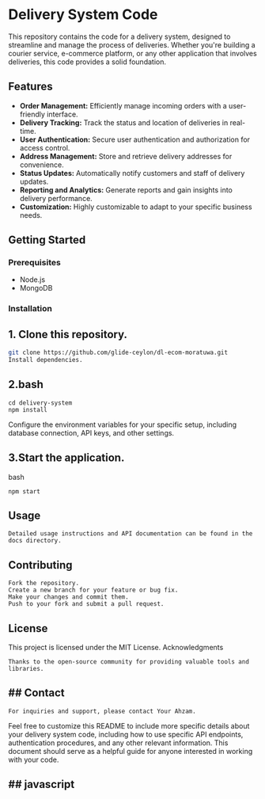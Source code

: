 # Delivery System Code

This repository contains the code for a delivery system, designed to streamline and manage the process of deliveries. Whether you're building a courier service, e-commerce platform, or any other application that involves deliveries, this code provides a solid foundation.

## Features

- **Order Management:** Efficiently manage incoming orders with a user-friendly interface.
- **Delivery Tracking:** Track the status and location of deliveries in real-time.
- **User Authentication:** Secure user authentication and authorization for access control.
- **Address Management:** Store and retrieve delivery addresses for convenience.
- **Status Updates:** Automatically notify customers and staff of delivery updates.
- **Reporting and Analytics:** Generate reports and gain insights into delivery performance.
- **Customization:** Highly customizable to adapt to your specific business needs.

## Getting Started

### Prerequisites

- Node.js
- MongoDB

### Installation

## 1. Clone this repository.

```bash
git clone https://github.com/glide-ceylon/dl-ecom-moratuwa.git
Install dependencies.
```

## 2.bash

    cd delivery-system
    npm install

Configure the environment variables for your specific setup, including database connection, API keys, and other settings.

## 3.Start the application.

bash

    npm start

## Usage

    Detailed usage instructions and API documentation can be found in the docs directory.

## Contributing

    Fork the repository.
    Create a new branch for your feature or bug fix.
    Make your changes and commit them.
    Push to your fork and submit a pull request.

## License

This project is licensed under the MIT License.
Acknowledgments

    Thanks to the open-source community for providing valuable tools and libraries.

## ## Contact

    For inquiries and support, please contact Your Ahzam.

Feel free to customize this README to include more specific details about your delivery system code, including how to use specific API endpoints, authentication procedures, and any other relevant information. This document should serve as a helpful guide for anyone interested in working with your code.

## ## javascript
